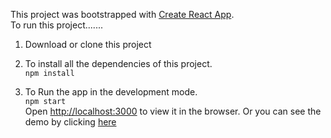 This project was bootstrapped with [Create React App](https://github.com/facebook/create-react-app).
<br>
To run this project.......

1. Download or clone this project
2. To install all the dependencies of this project. <br>
   `npm install`

3. To Run the app in the development mode. <br>
   `npm start`  
    Open [http://localhost:3000](http://localhost:3000) to view it in the browser.
   Or you can see the demo by clicking [here](https://wolfzxcv.github.io/ReactCRUD/)
